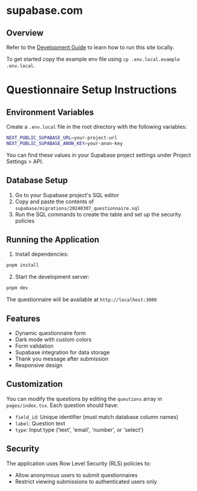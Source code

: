 # supabase.com

## Overview

Refer to the [Development Guide](../../DEVELOPERS.md) to learn how to run this site locally.

To get started copy the example env file using `cp .env.local.example .env.local`.

# Questionnaire Setup Instructions

## Environment Variables

Create a `.env.local` file in the root directory with the following variables:

```bash
NEXT_PUBLIC_SUPABASE_URL=your-project-url
NEXT_PUBLIC_SUPABASE_ANON_KEY=your-anon-key
```

You can find these values in your Supabase project settings under Project Settings > API.

## Database Setup

1. Go to your Supabase project's SQL editor
2. Copy and paste the contents of `supabase/migrations/20240307_questionnaire.sql`
3. Run the SQL commands to create the table and set up the security policies

## Running the Application

1. Install dependencies:
```bash
pnpm install
```

2. Start the development server:
```bash
pnpm dev
```

The questionnaire will be available at `http://localhost:3000`

## Features

- Dynamic questionnaire form
- Dark mode with custom colors
- Form validation
- Supabase integration for data storage
- Thank you message after submission
- Responsive design

## Customization

You can modify the questions by editing the `questions` array in `pages/index.tsx`. Each question should have:
- `field_id`: Unique identifier (must match database column names)
- `label`: Question text
- `type`: Input type ('text', 'email', 'number', or 'select')

## Security

The application uses Row Level Security (RLS) policies to:
- Allow anonymous users to submit questionnaires
- Restrict viewing submissions to authenticated users only
